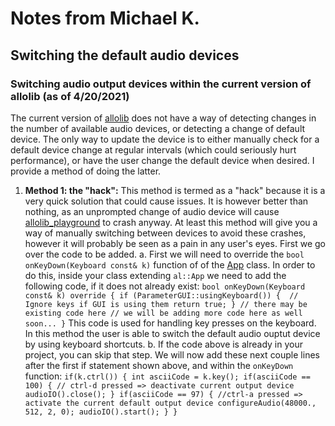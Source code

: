 # Notes from Michael K.


## Switching the default audio devices

### Switching audio output devices within the current version of allolib (as of 4/20/2021)
  The current version of [allolib](https://github.com/AlloSphere-Research-Group/allolib) does not have a way of detecting changes in the number of available audio devices, or detecting a change of default device.  The only way to update the device is to either manually check for a default device change at regular intervals (which could seriously hurt performance), or have the user change the default device when desired.  I provide a method of doing the latter.
  1. **Method 1: the "hack":**
    This method is termed as a "hack" because it is a very quick solution that could cause issues.  It is however better than nothing, as an unprompted change of audio device will cause [allolib_playground](https://github.com/allolib-s21/allolib_playground) to crash anyway.  At least this method will give you a way of manually switching between devices to avoid these crashes, however it will probably be seen as a pain in any user's eyes.  First we go over the code to be added.
    a. First we will need to override the `bool onKeyDown(Keyboard const& k)` function of of the [App](https://allosphere-research-group.github.io/allolib-doc/classal_1_1_app.html) class.  In order to do this, inside your class extending `al::App` we need to add the following code, if it does not already exist:
    ```
    bool onKeyDown(Keyboard const& k) override {
      if (ParameterGUI::usingKeyboard()) {  // Ignore keys if GUI is using them
        return true;
      }
      // there may be existing code here
      // we will be adding more code here as well soon...
    }
    ```
    This code is used for handling key presses on the keyboard.  In this method the user is able to switch the default audio ouptut device by using keyboard shortcuts.
    b. If the code above is already in your project, you can skip that step.  We will now add these next couple lines after the first if statement shown above, and within the `onKeyDown` function:
    ```
      if(k.ctrl()) {
        int asciiCode = k.key();
        if(asciiCode == 100) { // ctrl-d pressed => deactivate current output device
          audioIO().close();
        }
        if(asciiCode == 97) { //ctrl-a pressed => activate the current default output device
          configureAudio(48000., 512, 2, 0);
          audioIO().start();
        }
      }
    ```
